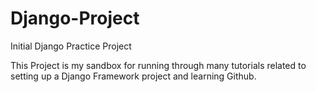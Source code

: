# Django-Project
Initial Django Practice Project

This Project is my sandbox for running through many tutorials related to setting up a Django Framework project and learning Github.
